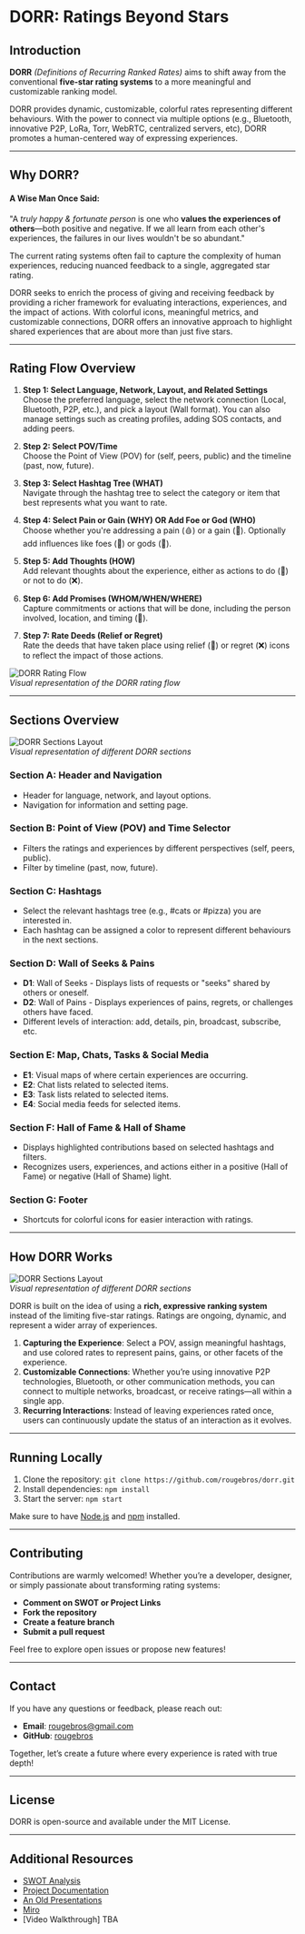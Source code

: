 # DORR: Ratings Beyond Stars

## Introduction

**DORR** *(Definitions of Recurring Ranked Rates)* aims to shift away from the conventional **five-star rating systems** to a more meaningful and customizable ranking model. 

DORR provides dynamic, customizable, colorful rates representing different behaviours. With the power to connect via multiple options (e.g., Bluetooth, innovative P2P, LoRa, Torr, WebRTC, centralized servers, etc), DORR promotes a human-centered way of expressing experiences.

---

## Why DORR?

#### A Wise Man Once Said:
"A *truly happy & fortunate person* is one who **values the experiences of others**—both positive and negative. 
If we all learn from each other's experiences, the failures in our lives wouldn't be so abundant."

The current rating systems often fail to capture the complexity of human experiences, reducing nuanced feedback to a single, aggregated star rating. 

DORR seeks to enrich the process of giving and receiving feedback by providing a richer framework for evaluating interactions, experiences, and the impact of actions. With colorful icons, meaningful metrics, and customizable connections, DORR offers an innovative approach to highlight shared experiences that are about more than just five stars.


---

## Rating Flow Overview

1. **Step 1: Select Language, Network, Layout, and Related Settings**  
   Choose the preferred language, select the network connection (Local, Bluetooth, P2P, etc.), and pick a layout (Wall format). You can also manage settings such as creating profiles, adding SOS contacts, and adding peers.

2. **Step 2: Select POV/Time**  
   Choose the Point of View (POV) for (self, peers, public) and the timeline (past, now, future).

3. **Step 3: Select Hashtag Tree (WHAT)**  
   Navigate through the hashtag tree to select the category or item that best represents what you want to rate.

4. **Step 4: Select Pain or Gain (WHY) OR Add Foe or God (WHO)**  
   Choose whether you're addressing a pain (🩸) or a gain (🔆). Optionally add influences like foes (👹) or gods (👑).

5. **Step 5: Add Thoughts (HOW)**  
   Add relevant thoughts about the experience, either as actions to do (💜) or not to do (❌).

6. **Step 6: Add Promises (WHOM/WHEN/WHERE)**  
   Capture commitments or actions that will be done, including the person involved, location, and timing (💙).

7. **Step 7: Rate Deeds (Relief or Regret)**  
   Rate the deeds that have taken place using relief (💚) or regret (❌) icons to reflect the impact of those actions.

![DORR Rating Flow](src/files/media/dorr2.png)  
_Visual representation of the DORR rating flow_

---

## Sections Overview

![DORR Sections Layout](src/files/media/sections.png)  
_Visual representation of different DORR sections_

### Section A: Header and Navigation
- Header for language, network, and layout options.
- Navigation for information and setting page.

### Section B: Point of View (POV) and Time Selector
- Filters the ratings and experiences by different perspectives (self, peers, public).
- Filter by timeline (past, now, future).

### Section C: Hashtags
- Select the relevant hashtags tree (e.g., #cats or #pizza) you are interested in.
- Each hashtag can be assigned a color to represent different behaviours in the next sections.

### Section D: Wall of Seeks & Pains
- **D1**: Wall of Seeks - Displays lists of requests or "seeks" shared by others or oneself.
- **D2**: Wall of Pains - Displays experiences of pains, regrets, or challenges others have faced.
- Different levels of interaction: add, details, pin, broadcast, subscribe, etc.

### Section E: Map, Chats, Tasks & Social Media
- **E1**: Visual maps of where certain experiences are occurring.
- **E2**: Chat lists related to selected items.
- **E3**: Task lists related to selected items.
- **E4**: Social media feeds for selected items.

### Section F: Hall of Fame & Hall of Shame
- Displays highlighted contributions based on selected hashtags and filters.
- Recognizes users, experiences, and actions either in a positive (Hall of Fame) or negative (Hall of Shame) light.

### Section G: Footer
- Shortcuts for colorful icons for easier interaction with ratings.

---

## How DORR Works

![DORR Sections Layout](src/files/media/dorr.png)  
_Visual representation of different DORR sections_

DORR is built on the idea of using a **rich, expressive ranking system** instead of the limiting five-star ratings. Ratings are ongoing, dynamic, and represent a wider array of experiences.

1. **Capturing the Experience**: Select a POV, assign meaningful hashtags, and use colored rates to represent pains, gains, or other facets of the experience.
2. **Customizable Connections**: Whether you’re using innovative P2P technologies, Bluetooth, or other communication methods, you can connect to multiple networks, broadcast, or receive ratings—all within a single app.
3. **Recurring Interactions**: Instead of leaving experiences rated once, users can continuously update the status of an interaction as it evolves.

---

## Running Locally

1. Clone the repository: `git clone https://github.com/rougebros/dorr.git`
2. Install dependencies: `npm install`
3. Start the server: `npm start`

Make sure to have [Node.js](https://nodejs.org/) and [npm](https://www.npmjs.com/) installed.

---

## Contributing

Contributions are warmly welcomed! Whether you’re a developer, designer, or simply passionate about transforming rating systems:

- **Comment on SWOT or Project Links**
- **Fork the repository**
- **Create a feature branch**
- **Submit a pull request**

Feel free to explore open issues or propose new features!

---

## Contact

If you have any questions or feedback, please reach out:

- **Email**: rougebros@gmail.com
- **GitHub**: [rougebros](https://github.com/rougebros/dorr)

Together, let’s create a future where every experience is rated with true depth!

---

## License

DORR is open-source and available under the MIT License.

---

## Additional Resources

- [SWOT Analysis](https://docs.google.com/spreadsheets/d/1YWogPVsf1BwZtVXYDJ-wCnU1yS5HVwWM_RsftsBpBDE)
- [Project Documentation](https://docs.google.com/document/d/1lD7nrnuxVRRinCb6HwbX5E-hdAyT_ePMl3l60wewWQQ)
- [An Old Presentations](https://docs.google.com/presentation/d/1RzFvezBZFz1p7q7fKkBV49bZeQtI7O7pgm3tKMw0-f4/)
- [Miro](https://miro.com/welcome/dzZyOUhGQUNsUDNkYmdqR0xUTGk1MThpcGZrWTQ4d1R4WDF0RHZaS21uelVvam00YXRHenVlVkU1RmlUTW5uNXwzMDc0NDU3MzQ3NjAyODExMTYwfDM=?share_link_id=818575512783)
- [Video Walkthrough] TBA
